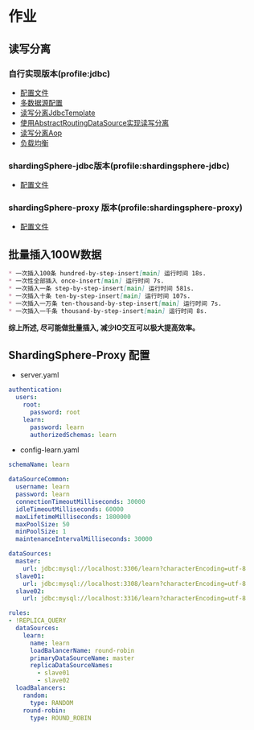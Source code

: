 # 作业
## 读写分离
### 自行实现版本(profile:jdbc)
* [配置文件](./write-read-split-datasource/src/main/resources/application-jdbc.yml)
* [多数据源配置](./write-read-split-datasource/src/main/java/org/geektime/data/source/DataSourceConfiguration.java)
* [读写分离JdbcTemplate](./write-read-split-datasource/src/main/java/org/geektime/jdbc/JdbcTemplate.java)
* [使用AbstractRoutingDataSource实现读写分离](./write-read-split-datasource/src/main/java/org/geektime/support/DynamicDataSource.java)
* [读写分离Aop](./write-read-split-datasource/src/main/java/org/geektime/support/DynamicDataSourceAop.java)
* [负载均衡](./write-read-split-datasource/src/main/java/org/geektime/support/strategy)

### shardingSphere-jdbc版本(profile:shardingsphere-jdbc)
* [配置文件](./write-read-split-datasource/src/main/resources/application-shardingsphere-jdbc.yml)

### shardingSphere-proxy 版本(profile:shardingsphere-proxy)
* [配置文件](./write-read-split-datasource/src/main/resources/application-shardingsphere-proxy.yml)

## 批量插入100W数据
```markdown
* 一次插入100条 hundred-by-step-insert[main] 运行时间 18s.
* 一次性全部插入 once-insert[main] 运行时间 7s.
* 一次插入一条 step-by-step-insert[main] 运行时间 581s.
* 一次插入十条 ten-by-step-insert[main] 运行时间 107s.
* 一次插入一万条 ten-thousand-by-step-insert[main] 运行时间 7s.
* 一次插入一千条 thousand-by-step-insert[main] 运行时间 8s.
```
**综上所述, 尽可能做批量插入, 减少IO交互可以极大提高效率。**

## ShardingSphere-Proxy 配置
* server.yaml
```yaml
authentication:
  users:
    root:
      password: root
    learn:
      password: learn
      authorizedSchemas: learn
```

* config-learn.yaml
```yaml
schemaName: learn

dataSourceCommon:
  username: learn
  password: learn
  connectionTimeoutMilliseconds: 30000
  idleTimeoutMilliseconds: 60000
  maxLifetimeMilliseconds: 1800000
  maxPoolSize: 50
  minPoolSize: 1
  maintenanceIntervalMilliseconds: 30000

dataSources:
  master:
    url: jdbc:mysql://localhost:3306/learn?characterEncoding=utf-8
  slave01:
    url: jdbc:mysql://localhost:3308/learn?characterEncoding=utf-8
  slave02:
    url: jdbc:mysql://localhost:3316/learn?characterEncoding=utf-8

rules:
- !REPLICA_QUERY
  dataSources:
    learn:
      name: learn
      loadBalancerName: round-robin
      primaryDataSourceName: master
      replicaDataSourceNames:
        - slave01
        - slave02
  loadBalancers:
    random:
      type: RANDOM
    round-robin:
      type: ROUND_ROBIN
```